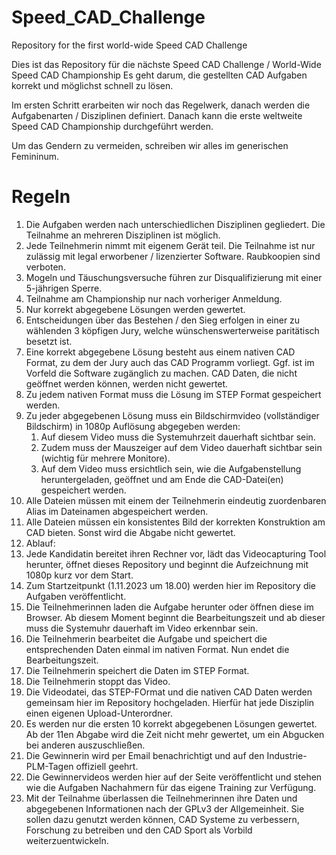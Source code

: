 # Speed_CAD_Challenge
Repository for the first world-wide Speed CAD Challenge

Dies ist das Repository für die nächste Speed CAD Challenge / World-Wide Speed CAD Championship
Es geht darum, die gestellten CAD Aufgaben korrekt und möglichst schnell zu lösen.

Im ersten Schritt erarbeiten wir noch das Regelwerk, danach werden die Aufgabenarten / Disziplinen definiert.
Danach kann die erste weltweite Speed CAD Championship durchgeführt werden.

Um das Gendern zu vermeiden, schreiben wir alles im generischen Femininum.  

# Regeln
1. Die Aufgaben werden nach unterschiedlichen Disziplinen gegliedert. Die Teilnahme an mehreren Disziplinen ist möglich.
2. Jede Teilnehmerin nimmt mit eigenem Gerät teil. Die Teilnahme ist nur zulässig mit legal erworbener / lizenzierter Software. Raubkoopien sind verboten.
3. Mogeln und Täuschungsversuche führen zur Disqualifizierung mit einer 5-jährigen Sperre.
4. Teilnahme am Championship nur nach vorheriger Anmeldung.
5. Nur korrekt abgegebene Lösungen werden gewertet. 
6. Entscheidungen über das Bestehen / den Sieg erfolgen in einer zu wählenden 3 köpfigen Jury, welche wünschenswerterweise paritätisch besetzt ist.
7. Eine korrekt abgegebene Lösung besteht aus einem nativen CAD Format, zu dem der Jury auch das CAD Programm vorliegt. Ggf. ist im Vorfeld die Software zugänglich zu machen. CAD Daten, die nicht geöffnet werden können, werden nicht gewertet. 
8. Zu jedem nativen Format muss die Lösung im STEP Format gespeichert werden.
9. Zu jeder abgegebenen Lösung muss ein Bildschirmvideo (vollständiger Bildschirm) in 1080p Auflösung abgegeben werden: 
   1. Auf diesem Video muss die Systemuhrzeit dauerhaft sichtbar sein. 
   2. Zudem muss der Mauszeiger auf dem Video dauerhaft sichtbar sein (wichtig für mehrere Monitore). 
   3. Auf dem Video muss ersichtlich sein, wie die Aufgabenstellung heruntergeladen, geöffnet und am Ende die CAD-Datei(en) gespeichert werden. 
10. Alle Dateien müssen mit einem der Teilnehmerin eindeutig zuordenbaren Alias im Dateinamen abgespeichert werden. 
11. Alle Dateien müssen ein konsistentes Bild der korrekten Konstruktion am CAD bieten. Sonst wird die Abgabe nicht gewertet.
12. Ablauf:
13. Jede Kandidatin bereitet ihren Rechner vor, lädt das Videocapturing Tool herunter, öffnet dieses Repository und beginnt die Aufzeichnung mit 1080p kurz vor dem Start.
14. Zum Startzeitpunkt (1.11.2023 um 18.00) werden hier im Repository die Aufgaben veröffentlicht. 
15. Die Teilnehmerinnen laden die Aufgabe herunter oder öffnen diese im Browser. Ab diesem Moment beginnt die Bearbeitungszeit und ab dieser muss die Systemuhr dauerhaft im Video erkennbar sein. 
16. Die Teilnehmerin bearbeitet die Aufgabe und speichert die entsprechenden Daten einmal im nativen Format. Nun endet die Bearbeitungszeit. 
17. Die Teilnehmerin speichert die Daten im STEP Format.
18. Die Teilnehmerin stoppt das Video. 
19. Die Videodatei, das STEP-FOrmat und die nativen CAD Daten werden gemeinsam hier im Repository hochgeladen. Hierfür hat jede Disziplin einen eigenen Upload-Unterordner.
20. Es werden nur die ersten 10 korrekt abgegebenen Lösungen gewertet. Ab der 11en Abgabe wird die Zeit nicht mehr gewertet, um ein Abgucken bei anderen auszuschließen. 
21. Die Gewinnerin wird per Email benachrichtigt und auf den Industrie-PLM-Tagen offiziell geehrt.
22. Die Gewinnervideos werden hier auf der Seite veröffentlicht und stehen wie die Aufgaben Nachahmern für das eigene Training zur Verfügung.
23. Mit der Teilnahme überlassen die Teilnehmerinnen ihre Daten und abgegebenen Informationen nach der GPLv3 der Allgemeinheit. Sie sollen dazu genutzt werden können, CAD Systeme zu verbessern, Forschung zu betreiben und den CAD Sport als Vorbild weiterzuentwickeln.
